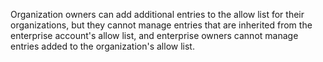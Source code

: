 Organization owners can add additional entries to the allow list for their organizations, but they cannot manage entries that are inherited from the enterprise account's allow list, and enterprise owners cannot manage entries added to the organization's allow list. 
